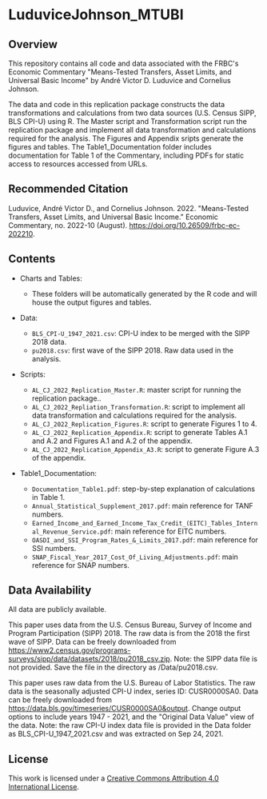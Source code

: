 # LuduviceJohnson_MTUBI

## Overview

This repository contains all code and data associated with the FRBC's Economic Commentary "Means-Tested Transfers, Asset Limits, and Universal Basic Income" by André Victor D. Luduvice and Cornelius Johnson.

The data and code in this replication package constructs the data transformations and calculations from two data sources (U.S. Census SIPP, BLS CPI-U) using R. The Master script and Transformation script run the replication package and implement all data transformation and calculations required for the analysis. The Figures and  Appendix sripts generate the figures and tables. The Table1_Documentation folder includes documentation for Table 1 of the Commentary, including PDFs for static access to resources accessed from URLs.

## Recommended Citation

Luduvice, André Victor D., and Cornelius Johnson. 2022. "Means-Tested Transfers, Asset Limits, and Universal Basic Income." Economic Commentary, no. 2022-10 (August). https://doi.org/10.26509/frbc-ec-202210.


## Contents

- Charts and Tables:
  - These folders will be automatically generated by the R code and will house the output figures and tables.

- Data:
  - `BLS_CPI-U_1947_2021.csv`: CPI-U index to be merged with the SIPP 2018 data. 
  - `pu2018.csv`: first wave of the SIPP 2018. Raw data used in the analysis.    

- Scripts:
  - `AL_CJ_2022_Replication_Master.R`: master script for running the replication package..
  - `AL_CJ_2022_Repliation_Transformation.R`: script to implement all data transformation and calculations required for the analysis.
  - `AL_CJ_2022_Replication_Figures.R`: script to generate Figures 1 to 4.
  - `AL_CJ_2022_Replication_Appendix.R`: script to generate Tables A.1 and A.2 and Figures A.1 and A.2 of the appendix.
  - `AL_CJ_2022_Replication_Appendix_A3.R`: script to generate Figure A.3 of the appendix.
  
- Table1_Documentation:
  - `Documentation_Table1.pdf`: step-by-step explanation of calculations in Table 1.
  - `Annual_Statistical_Supplement_2017.pdf`: main reference for TANF numbers.
  - `Earned_Income_and_Earned_Income_Tax_Credit_(EITC)_Tables_Internal_Revenue_Service.pdf`: main reference for EITC numbers.
  - `OASDI_and_SSI_Program_Rates_&_Limits_2017.pdf`: main reference for SSI numbers.
  - `SNAP_Fiscal_Year_2017_Cost_Of_Living_Adjustments.pdf`: main reference for SNAP numbers.

## Data Availability

All data are publicly available.

This paper uses data from the U.S. Census Bureau, Survey of Income and Program Participation (SIPP) 2018. The raw data is from the 2018 the first wave of SIPP. Data can be freely downloaded from https://www2.census.gov/programs-surveys/sipp/data/datasets/2018/pu2018_csv.zip. Note: the SIPP data 
file is not provided. Save the file in the directory as /Data/pu2018.csv.

This paper uses raw data from the U.S. Bureau of Labor Statistics. The raw data is the seasonally adjusted CPI-U index, series ID: CUSR0000SA0. Data can be freely downloaded from https://data.bls.gov/timeseries/CUSR0000SA0&output. Change output options to include years 1947 - 2021, and the "Original Data Value" view of the data. Note: the raw CPI-U index data file is provided in the Data folder as BLS_CPI-U_1947_2021.csv and was extracted on Sep 24, 2021. 


## License

This work is licensed under a
[Creative Commons Attribution 4.0 International License][cc-by].

[cc-by]: http://creativecommons.org/licenses/by/4.0/


